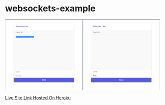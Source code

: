 # websockets-example
<img src="1.png" />

<a href="http://chat-himanshu.herokuapp.com/">Live Site Link Hosted On Heroku </a>
